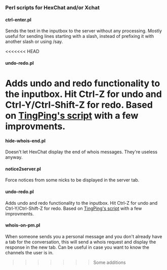 ### Perl scripts for HexChat and/or Xchat

#### ctrl-enter.pl
Sends the text in the inputbox to the server without any processing. Mostly useful for sending lines starting with a slash, instead of prefixing it with another slash or using /say.

<<<<<<< HEAD
#### undo-redo.pl
Adds undo and redo functionality to the inputbox. Hit Ctrl-Z for undo and Ctrl-Y/Ctrl-Shift-Z for redo. Based on [TingPing's script](https://github.com/TingPing/plugins/blob/master/HexChat/undo.py) with a few improvments.
=======
#### hide-whois-end.pl
Doesn't let HexChat display the end of whois messages. They're useless anyway.

#### notice2server.pl
Force notices from some nicks to be displayed in the server tab.

#### undo-redo.pl
Adds undo and redo functionality to the inputbox. Hit Ctrl-Z for undo and Ctrl-Y/Ctrl-Shift-Z for redo. Based on [TingPing's script](https://github.com/TingPing/plugins/blob/master/HexChat/undo.py) with a few improvments.

#### whois-on-pm.pl
When someone sends you a personal message and you don't already have a tab for the conversation, this will send a whois request and display the response in the new tab. Can be useful in case you want to know the channels the user is in.
>>>>>>> Some additions
